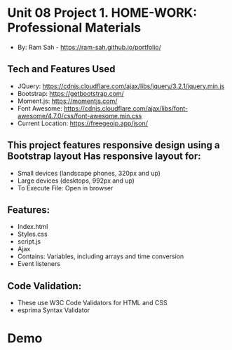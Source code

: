 # Unit 08 Project 1. HOME-WORK:  Professional Materials

* By: Ram Sah - https://ram-sah.github.io/portfolio/

## Tech and Features Used
* JQuery: https://cdnjs.cloudflare.com/ajax/libs/jquery/3.2.1/jquery.min.js
* Bootstrap: https://getbootstrap.com/
* Moment.js: https://momentjs.com/
* Font Awesome: https://cdnjs.cloudflare.com/ajax/libs/font-awesome/4.7.0/css/font-awesome.min.css
* Current Location: https://freegeoip.app/json/

## This project features responsive design using a Bootstrap layout Has responsive layout for:
* Small devices (landscape phones, 320px and up)  
* Large devices (desktops, 992px and up) 
* To Execute File: Open in browser

## Features:
* Index.html
* Styles.css
* script.js
* Ajax
* Contains:  Variables, including arrays and time conversion 
* Event listeners 

## Code Validation:
* These use W3C Code Validators for HTML and CSS
* esprima Syntax Validator 

# Demo